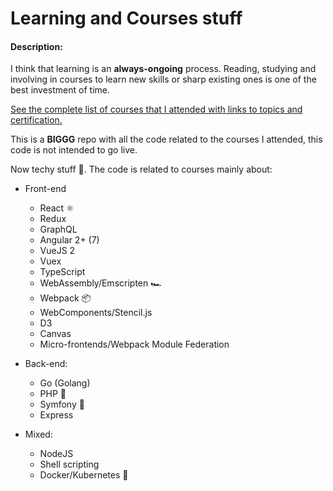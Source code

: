 # Learning and Courses stuff

#### Description:

I think that learning is an **always-ongoing** process. Reading, studying and involving in courses to learn new skills or sharp existing ones is one of the best investment of time.

[See the complete list of courses that I attended with links to topics and certification.](https://frarizzi.science/about/resume#courses)

This is a **BIGGG** repo with all the code related to the courses I attended, this code is not intended to go live.

Now techy stuff 👾. The code is related to courses mainly about:

- Front-end
    - React ⚛️
    - Redux
    - GraphQL
    - Angular 2+ (7)
    - VueJS 2
    - Vuex
    - TypeScript
    - WebAssembly/Emscripten 🏎
    - Webpack 📦
    - WebComponents/Stencil.js
    - D3
    - Canvas
    - Micro-frontends/Webpack Module Federation

- Back-end:
    - Go (Golang)
    - PHP 🐘
    - Symfony 🎼
    - Express

- Mixed:
    - NodeJS
    - Shell scripting
    - Docker/Kubernetes 🐳

